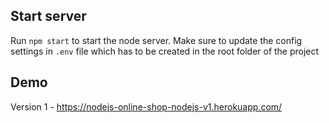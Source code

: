 ## Start server

Run `npm start` to start the node server. Make sure to update the config settings in `.env` file which has to be created in the root folder of the project

## Demo
Version 1 - https://nodejs-online-shop-nodejs-v1.herokuapp.com/
